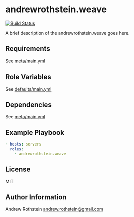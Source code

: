 andrewrothstein.weave
=========
[![Build Status](https://travis-ci.org/andrewrothstein/ansible-weave.svg?branch=master)](https://travis-ci.org/andrewrothstein/ansible-weave)

A brief description of the andrewrothstein.weave goes here.

Requirements
------------

See [meta/main.yml](meta/main.yml)

Role Variables
--------------

See [defaults/main.yml](defaults/main.yml)

Dependencies
------------

See [meta/main.yml](meta/main.yml)

Example Playbook
----------------

```yml
- hosts: servers
  roles:
    - andrewrothstein.weave
```

License
-------

MIT

Author Information
------------------

Andrew Rothstein <andrew.rothstein@gmail.com>
